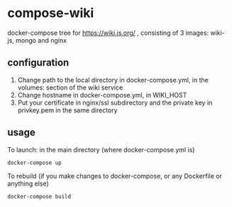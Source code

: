 # compose-wiki
docker-compose tree for https://wiki.js.org/ , consisting of 3 images: wiki-js, mongo and nginx

## configuration
1. Change path to the local directory in docker-compose.yml, in the volumes: section of the wiki service
1. Change hostname in docker-compose.yml, in WIKI_HOST
1. Put your certificate in nginx/ssl subdirectory and the private key in privkey.pem in the same directory

## usage
To launch: in the main directory (where docker-compose.yml is)

`docker-compose up`

To rebuild (if you make changes to docker-compose, or any Dockerfile or anything else)

`docker-compose build`


